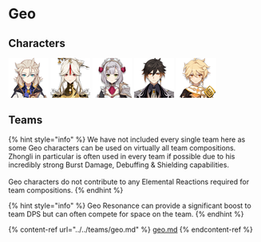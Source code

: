 # Geo

## Characters

![](../../.gitbook/assets/ui_avataricon_albedo.png) ![](../../.gitbook/assets/ui_avataricon_ningguang.png) ![](../../.gitbook/assets/ui_avataricon_noelle.png) ![](../../.gitbook/assets/ui_avataricon_zhongli.png) ![](../../.gitbook/assets/ui_avataricon_aether_geo.png) 

## Teams

{% hint style="info" %}
We have not included every single team here as some Geo characters can be used on virtually all team compositions. Zhongli in particular is often used in every team if possible due to his incredibly strong Burst Damage, Debuffing & Shielding capabilities.\
\
Geo characters do not contribute to any Elemental Reactions required for team compositions.
{% endhint %}

{% hint style="info" %}
Geo Resonance can provide a significant boost to team DPS but can often compete for space on the team.
{% endhint %}

{% content-ref url="../../teams/geo.md" %}
[geo.md](../../teams/geo.md)
{% endcontent-ref %}

